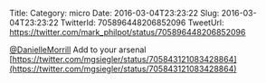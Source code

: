 Title: 
Category: micro
Date: 2016-03-04T23:23:22
Slug: 2016-03-04T23:23:22
TwitterId: 705896448206852096
TweetUrl: https://twitter.com/mark_philpot/status/705896448206852096

[@DanielleMorrill](https://twitter.com/DanielleMorrill) Add to your arsenal [https://twitter.com/mgsiegler/status/705843121083428864](https://twitter.com/mgsiegler/status/705843121083428864)